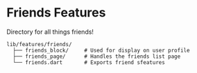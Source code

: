 # Friends Features
Directory for all things friends!

```
lib/features/friends/
  ├── friends_block/     # Used for display on user profile
  ├── friends_page/      # Handles the friends list page
  └── friends.dart       # Exports friend sfeatures
```